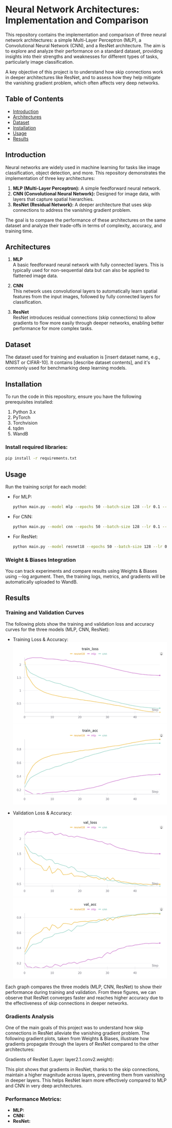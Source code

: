 # Neural Network Architectures: Implementation and Comparison

This repository contains the implementation and comparison of three neural network architectures: a simple Multi-Layer Perceptron (MLP), a Convolutional Neural Network (CNN), and a ResNet architecture. The aim is to explore and analyze their performance on a standard dataset, providing insights into their strengths and weaknesses for different types of tasks, particularly image classification.

A key objective of this project is to understand how skip connections work in deeper architectures like ResNet, and to assess how they help mitigate the vanishing gradient problem, which often affects very deep networks.

## Table of Contents
- [Introduction](#introduction)
- [Architectures](#architectures)
- [Dataset](#dataset)
- [Installation](#installation)
- [Usage](#usage)
- [Results](#results)

## Introduction

Neural networks are widely used in machine learning for tasks like image classification, object detection, and more. This repository demonstrates the implementation of three key architectures:
1. **MLP (Multi-Layer Perceptron):** A simple feedforward neural network.
2. **CNN (Convolutional Neural Network):** Designed for image data, with layers that capture spatial hierarchies.
3. **ResNet (Residual Network):** A deeper architecture that uses skip connections to address the vanishing gradient problem.

The goal is to compare the performance of these architectures on the same dataset and analyze their trade-offs in terms of complexity, accuracy, and training time.

## Architectures

1. **MLP**  
   A basic feedforward neural network with fully connected layers. This is typically used for non-sequential data but can also be applied to flattened image data.

2. **CNN**  
   This network uses convolutional layers to automatically learn spatial features from the input images, followed by fully connected layers for classification.

3. **ResNet**  
   ResNet introduces residual connections (skip connections) to allow gradients to flow more easily through deeper networks, enabling better performance for more complex tasks.

## Dataset

The dataset used for training and evaluation is [insert dataset name, e.g., MNIST or CIFAR-10]. It contains [describe dataset contents], and it's commonly used for benchmarking deep learning models.

## Installation

To run the code in this repository, ensure you have the following prerequisites installed:

1. Python 3.x
2. PyTorch  
3. Torchvision
4. tqdm
5. WandB

### Install required libraries:

```bash
pip install -r requirements.txt
```

## Usage

Run the training script for each model:

- For MLP:

  ```bash
  python main.py --model mlp --epochs 50 --batch-size 128 --lr 0.1 --num-workers 2 --log
  ```

- For CNN:

  ```bash
  python main.py --model cnn --epochs 50 --batch-size 128 --lr 0.1 --num-workers 2 --log
  ```

- For ResNet:

  ```bash
  python main.py --model resnet18 --epochs 50 --batch-size 128 --lr 0.1 --num-workers 2 --log
  ```

### Weight & Biases Integration
You can track experiments and compare results using Weights & Biases using --log argument.
Then, the training logs, metrics, and gradients will be automatically uploaded to WandB.

## Results
### Training and Validation Curves
The following plots show the training and validation loss and accuracy curves for the three models (MLP, CNN, ResNet):

- Training Loss & Accuracy:
![Training Loss](Lab1\results\train_loss.png)
![Training Accuracy](Lab1\results\train_acc.png)

- Validation Loss & Accuracy:
![Validation Loss](Lab1\results\val_loss.png)
![Validation Accuracy](Lab1\results\val_acc.png)

Each graph compares the three models (MLP, CNN, ResNet) to show their performance during training and validation. From these figures, we can observe that ResNet converges faster and reaches higher accuracy due to the effectiveness of skip connections in deeper networks.

### Gradients Analysis
One of the main goals of this project was to understand how skip connections in ResNet alleviate the vanishing gradient problem. The following gradient plots, taken from Weights & Biases, illustrate how gradients propagate through the layers of ResNet compared to the other architectures:

Gradients of ResNet (Layer: layer2.1.conv2.weight):

This plot shows that gradients in ResNet, thanks to the skip connections, maintain a higher magnitude across layers, preventing them from vanishing in deeper layers. This helps ResNet learn more effectively compared to MLP and CNN in very deep architectures.
### Performance Metrics:

- **MLP:**  
- **CNN:**  
- **ResNet:**  
 
 
